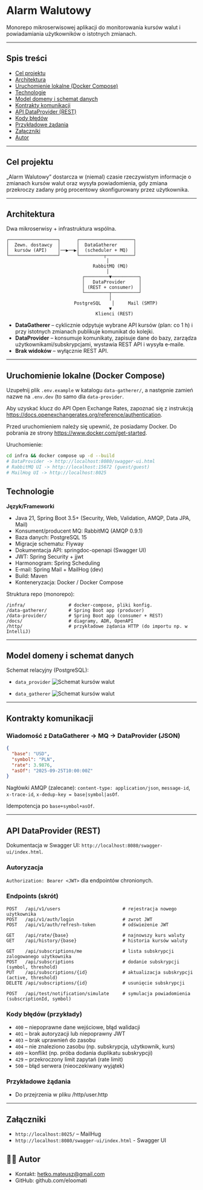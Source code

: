 # Alarm Walutowy

Monorepo mikroserwisowej aplikacji do monitorowania kursów walut i powiadamiania użytkowników o istotnych zmianach.

---

## Spis treści

* [Cel projektu](#cel-projektu)
* [Architektura](#architektura)
* [Uruchomienie lokalne (Docker Compose)](#uruchomienie-lokalne-docker-compose)
* [Technologie](#technologie)
* [Model domeny i schemat danych](#model-domeny-i-schemat-danych)
* [Kontrakty komunikacji](#kontrakty-komunikacji)
* [API DataProvider (REST)](#api-dataprovider-rest)
* [Kody błędów](#kody-błędów-przykłady)
* [Przykładowe żądania](#przykładowe-żądania)
* [Załączniki](#załączniki)
* [Autor](#autor)

---

## Cel projektu

„Alarm Walutowy” dostarcza w (niemal) czasie rzeczywistym informacje o zmianach kursów walut oraz wysyła powiadomienia, gdy zmiana przekroczy zadany próg procentowy skonfigurowany przez użytkownika.

---

## Architektura

Dwa mikroserwisy + infrastruktura wspólna.

```
┌──────────────────┐      ┌────────────────────┐
│  Zewn. dostawcy  │      │  DataGatherer      │
│  kursów (API)    │──▶──▶│  (scheduler + MQ)  │
└──────────────────┘      └─────────┬──────────┘
                                     │
                                RabbitMQ (MQ)
                                     │
                            ┌─────────▼──────────┐
                            │   DataProvider     │
                            │ (REST + consumer)  │
                            └─────────┬──────────┘
                                      │
                         PostgreSQL    │     Mail (SMTP)
                                      ▼
                                 Klienci (REST)
```

* **DataGatherer** – cyklicznie odpytuje wybrane API kursów (plan: co 1 h) i przy istotnych zmianach publikuje komunikat do kolejki.
* **DataProvider** – konsumuje komunikaty, zapisuje dane do bazy, zarządza użytkownikami/subskrypcjami, wystawia REST API i wysyła e‑maile.
* **Brak widoków** – wyłącznie REST API.

---

## Uruchomienie lokalne (Docker Compose)
Uzupełnij plik `.env.example` w katalogu `data-gatherer/`, a następnie zamień nazwe na `.env.dev` (to samo dla `data-provider`.

Aby uzyskać klucz do API Open Exchange Rates, zapoznać się z instrukcją https://docs.openexchangerates.org/reference/authentication.

Przed uruchomieniem należy się upewnić, że posiadamy Docker. Do pobrania ze strony https://www.docker.com/get-started.

Uruchomienie:

```bash
cd infra && docker compose up -d --build
# DataProvider -> http://localhost:8080/swagger-ui.html
# RabbitMQ UI -> http://localhost:15672 (guest/guest)
# MailHog UI -> http://localhost:8025
```


##  Technologie

**Język/Frameworki**

* Java 21, Spring Boot 3.5+ (Security, Web, Validation, AMQP, Data JPA, Mail)
* Konsument/producent MQ: RabbitMQ (AMQP 0.9.1)
* Baza danych: PostgreSQL 15
* Migracje schematu: Flyway
* Dokumentacja API: springdoc-openapi (Swagger UI)
* JWT: Spring Security + jjwt
* Harmonogram: Spring Scheduling
* E‑mail: Spring Mail + MailHog (dev)
* Build: Maven
* Konteneryzacja: Docker / Docker Compose

Struktura repo (monorepo):

```
/infra/                # docker-compose, pliki konfig.
/data-gatherer/        # Spring Boot app (producer)
/data-provider/        # Spring Boot app (consumer + REST)
/docs/                 # diagramy, ADR, OpenAPI
/http/                 # przykładowe żądania HTTP (do importu np. w IntelliJ)
```

---


## Model domeny i schemat danych

Schemat relacyjny (PostgreSQL):

* `data_provider`
![Schemat kursów walut](docs/provider.png)


* `data_gatherer`
![Schemat kursów walut](docs/gatherer.png)

---

## Kontrakty komunikacji

### Wiadomość z DataGatherer → MQ → DataProvider (JSON)

```json
{
  "base": "USD",
  "symbol": "PLN",
  "rate": 3.9876,
  "asOf": "2025-09-25T10:00:00Z"
}
```

Nagłówki AMQP (zalecane): `content-type: application/json`, `message-id`, `x-trace-id`, `x-dedup-key = base|symbol|asOf`.

Idempotencja po `base+symbol+asOf`.

---

## API DataProvider (REST)

Dokumentacja w Swagger UI: `http://localhost:8080/swagger-ui/index.html`.

### Autoryzacja

`Authorization: Bearer <JWT>` dla endpointów chronionych.

### Endpoints (skrót)

```
POST   /api/v1/users                       # rejestracja nowego użytkownika
POST   /api/v1/auth/login                  # zwrot JWT
POST   /api/v1/auth/refresh-token          # odświeżenie JWT

GET    /api/rate/{base}                    # najnowszy kurs waluty
GET    /api/history/{base}                 # historia kursów waluty

GET    /api/subscriptions/me               # lista subskrypcji zalogowanego użytkownika
POST   /api/subscriptions                  # dodanie subskrypcji (symbol, threshold)
PUT    /api/subscriptions/{id}             # aktualizacja subskrypcji (active, threshold)
DELETE /api/subscriptions/{id}             # usunięcie subskrypcji

POST   /api/test/notification/simulate     # symulacja powiadomienia (subscriptionId, symbol)
```

### Kody błędów (przykłady)

* `400` – niepoprawne dane wejściowe, błąd walidacji
* `401` – brak autoryzacji lub niepoprawny JWT
* `403` – brak uprawnień do zasobu
* `404` – nie znaleziono zasobu (np. subskrypcja, użytkownik, kurs)
* `409` – konflikt (np. próba dodania duplikatu subskrypcji)
* `429` – przekroczony limit zapytań (rate limit)
* `500` – błąd serwera (nieoczekiwany wyjątek)

### Przykładowe żądania

* Do przejrzenia w pliku /http/user.http
---
## Załączniki

* `http://localhost:8025/` – MailHug
* `http://localhost:8080/swagger-ui/index.html` - Swagger UI

## 👨‍💻 Autor

- Kontakt: hetko.mateusz@gmail.com
- GitHub: github.com/eloomati